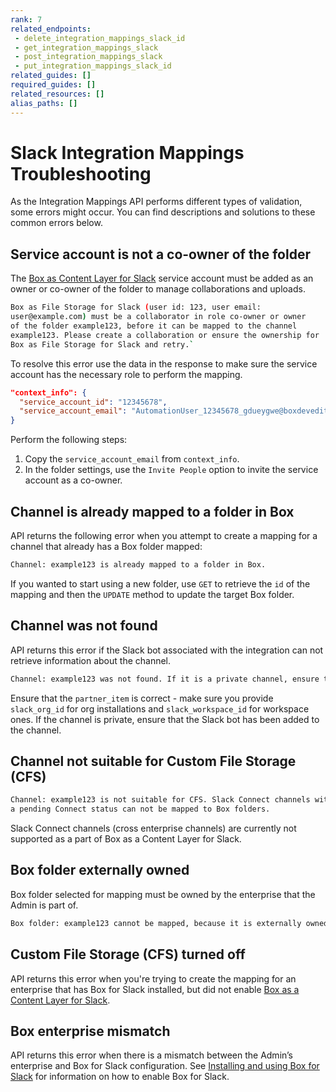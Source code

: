 ```yaml
---
rank: 7
related_endpoints:
 - delete_integration_mappings_slack_id
 - get_integration_mappings_slack
 - post_integration_mappings_slack
 - put_integration_mappings_slack_id
related_guides: []
required_guides: []
related_resources: []
alias_paths: []
---
```


# Slack Integration Mappings Troubleshooting

As the Integration Mappings API performs different types of
validation, some errors might occur. You can find descriptions
and solutions to these common errors below.

## Service account is not a co-owner of the folder

The [Box as Content Layer for Slack][1] service account must be added
as an owner or co-owner of the folder to manage collaborations and uploads.

```sh
Box as File Storage for Slack (user id: 123, user email:
user@example.com) must be a collaborator in role co-owner or owner
of the folder example123, before it can be mapped to the channel
example123. Please create a collaboration or ensure the ownership for
Box as File Storage for Slack and retry.`
```

To resolve this error use the data in the response to make sure the
service account has the necessary role to perform the mapping.

```json
"context_info": {
  "service_account_id": "12345678",
  "service_account_email": "AutomationUser_12345678_gdueygwe@boxdevedition.com",
}
```

Perform the following steps:

1. Copy the  `service_account_email` from `context_info`.
2. In the folder settings, use the `Invite People` option to invite the service account as a co-owner.

## Channel is already mapped to a folder in Box

API returns the following error when you attempt to create
a mapping for a channel that already has a Box folder mapped:

```sh
Channel: example123 is already mapped to a folder in Box.
```

If you wanted to start using a new folder, use `GET` to retrieve
the `id` of the mapping and then the `UPDATE` method to update the
target Box folder.

## Channel was not found

API returns this error if the Slack bot associated with the integration
can not retrieve information about the channel.

```sh
Channel: example123 was not found. If it is a private channel, ensure that Box has been added to the channel.
```

Ensure that the `partner_item` is correct - make sure you provide `slack_org_id`
for org installations and `slack_workspace_id` for workspace ones. If the
channel is private, ensure that the Slack bot has been added to the channel.

## Channel not suitable for Custom File Storage (CFS)

```sh
Channel: example123 is not suitable for CFS. Slack Connect channels with
a pending Connect status can not be mapped to Box folders.
```

Slack Connect channels (cross enterprise channels) are currently not supported
as a part of Box as a Content Layer for Slack.

## Box folder externally owned

Box folder selected for mapping must be owned by the enterprise that the Admin
is part of.

```sh
Box folder: example123 cannot be mapped, because it is externally owned. Mapped folder must belong to the enterprise: example_enterprise.
```

## Custom File Storage (CFS) turned off

API returns this error when you're trying to create the mapping for an
enterprise that has Box for Slack installed, but did not enable
[Box as a Content Layer for Slack][1].

## Box enterprise mismatch

API returns this error when there is a mismatch between the Admin’s enterprise
and Box for Slack configuration. See [Installing and using Box for Slack][2]
for information on how to enable Box for Slack.

[1]: https://support.box.com/hc/en-us/articles/4415585987859-Box-as-the-Content-Layer-for-Slack
[2]: https://support.box.com/hc/en-us/articles/360044195313-Installing-and-Using-the-Box-for-Slack-Integration
